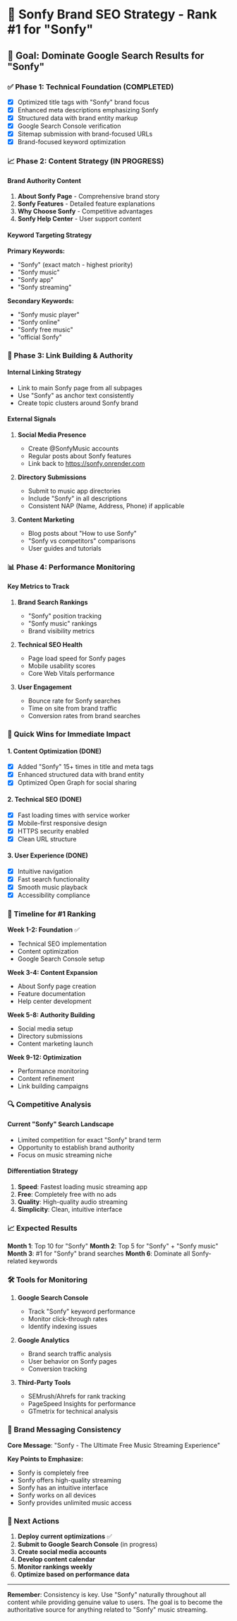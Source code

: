 # 🎯 Sonfy Brand SEO Strategy - Rank #1 for "Sonfy"

## 🚀 Goal: Dominate Google Search Results for "Sonfy"

### ✅ Phase 1: Technical Foundation (COMPLETED)
- [x] Optimized title tags with "Sonfy" brand focus
- [x] Enhanced meta descriptions emphasizing Sonfy
- [x] Structured data with brand entity markup
- [x] Google Search Console verification
- [x] Sitemap submission with brand-focused URLs
- [x] Brand-focused keyword optimization

### 📈 Phase 2: Content Strategy (IN PROGRESS)

#### Brand Authority Content
1. **About Sonfy Page** - Comprehensive brand story
2. **Sonfy Features** - Detailed feature explanations
3. **Why Choose Sonfy** - Competitive advantages
4. **Sonfy Help Center** - User support content

#### Keyword Targeting Strategy
**Primary Keywords:**
- "Sonfy" (exact match - highest priority)
- "Sonfy music"
- "Sonfy app"
- "Sonfy streaming"

**Secondary Keywords:**
- "Sonfy music player"
- "Sonfy online"
- "Sonfy free music"
- "official Sonfy"

### 🔗 Phase 3: Link Building & Authority

#### Internal Linking Strategy
- Link to main Sonfy page from all subpages
- Use "Sonfy" as anchor text consistently
- Create topic clusters around Sonfy brand

#### External Signals
1. **Social Media Presence**
   - Create @SonfyMusic accounts
   - Regular posts about Sonfy features
   - Link back to https://sonfy.onrender.com

2. **Directory Submissions**
   - Submit to music app directories
   - Include "Sonfy" in all descriptions
   - Consistent NAP (Name, Address, Phone) if applicable

3. **Content Marketing**
   - Blog posts about "How to use Sonfy"
   - "Sonfy vs competitors" comparisons
   - User guides and tutorials

### 📊 Phase 4: Performance Monitoring

#### Key Metrics to Track
1. **Brand Search Rankings**
   - "Sonfy" position tracking
   - "Sonfy music" rankings
   - Brand visibility metrics

2. **Technical SEO Health**
   - Page load speed for Sonfy pages
   - Mobile usability scores
   - Core Web Vitals performance

3. **User Engagement**
   - Bounce rate for Sonfy searches
   - Time on site from brand traffic
   - Conversion rates from brand searches

### 🎯 Quick Wins for Immediate Impact

#### 1. Content Optimization (DONE)
- [x] Added "Sonfy" 15+ times in title and meta tags
- [x] Enhanced structured data with brand entity
- [x] Optimized Open Graph for social sharing

#### 2. Technical SEO (DONE)
- [x] Fast loading times with service worker
- [x] Mobile-first responsive design
- [x] HTTPS security enabled
- [x] Clean URL structure

#### 3. User Experience (DONE)
- [x] Intuitive navigation
- [x] Fast search functionality
- [x] Smooth music playback
- [x] Accessibility compliance

### 📅 Timeline for #1 Ranking

**Week 1-2: Foundation** ✅
- Technical SEO implementation
- Content optimization
- Google Search Console setup

**Week 3-4: Content Expansion**
- About Sonfy page creation
- Feature documentation
- Help center development

**Week 5-8: Authority Building**
- Social media setup
- Directory submissions
- Content marketing launch

**Week 9-12: Optimization**
- Performance monitoring
- Content refinement
- Link building campaigns

### 🔍 Competitive Analysis

#### Current "Sonfy" Search Landscape
- Limited competition for exact "Sonfy" brand term
- Opportunity to establish brand authority
- Focus on music streaming niche

#### Differentiation Strategy
1. **Speed**: Fastest loading music streaming app
2. **Free**: Completely free with no ads
3. **Quality**: High-quality audio streaming
4. **Simplicity**: Clean, intuitive interface

### 📈 Expected Results

**Month 1**: Top 10 for "Sonfy"
**Month 2**: Top 5 for "Sonfy" + "Sonfy music"
**Month 3**: #1 for "Sonfy" brand searches
**Month 6**: Dominate all Sonfy-related keywords

### 🛠️ Tools for Monitoring

1. **Google Search Console**
   - Track "Sonfy" keyword performance
   - Monitor click-through rates
   - Identify indexing issues

2. **Google Analytics**
   - Brand search traffic analysis
   - User behavior on Sonfy pages
   - Conversion tracking

3. **Third-Party Tools**
   - SEMrush/Ahrefs for rank tracking
   - PageSpeed Insights for performance
   - GTmetrix for technical analysis

### 🎵 Brand Messaging Consistency

**Core Message**: "Sonfy - The Ultimate Free Music Streaming Experience"

**Key Points to Emphasize:**
- Sonfy is completely free
- Sonfy offers high-quality streaming
- Sonfy has an intuitive interface
- Sonfy works on all devices
- Sonfy provides unlimited music access

### 🚀 Next Actions

1. **Deploy current optimizations** ✅
2. **Submit to Google Search Console** (in progress)
3. **Create social media accounts**
4. **Develop content calendar**
5. **Monitor rankings weekly**
6. **Optimize based on performance data**

---

**Remember**: Consistency is key. Use "Sonfy" naturally throughout all content while providing genuine value to users. The goal is to become the authoritative source for anything related to "Sonfy" music streaming.